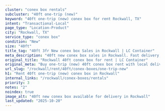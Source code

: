 ```yaml
---
cluster: "conex box rentals"
subcluster: "40ft one-trip (new)"
keyword: "40ft one-trip (new) conex box for rent Rockwall, TX"
intent: "Transactional-Local"
page_type: "Location-Product"
city: "Rockwall, TX"
service_type: "conex box"
condition: "New"
size: "40ft"
title_tag: "40ft 3fr New conex box Sales in Rockwall | LC Container"
meta_description: "40ft new conex box sales in Rockwall. Fast delivery, competitive pricing. Serving conex boxes area. Quote ID: 6QQ. Call (214) 524-4168 for your free quote today."
original_title: "Rockwall 40ft conex box for rent | LC Container"
original_meta: "Buy one-trip (new) 40ft conex box rent with local delivery in Rockwall, TX. LC Container — local Since 2003. Request a fast quote today."
url_slug: "/rockwall/rent/40ft/conex-boxes/one-trip-new"
h1: "Rent 40ft one-trip (new) conex box in Rockwall"
internal_links: "/rockwall/conex-boxes/rentals"
priority: 3
notes: "2"
noindex: true
image_alt: "40ft new conex box available for delivery in Rockwall"
last_updated: "2025-10-20"
---
```


<!-- TODO: Add unique city/inventory copy, images, and internal links here. -->
